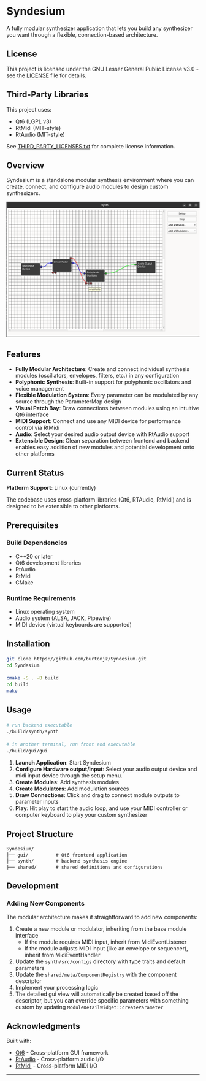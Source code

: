 # Syndesium

A fully modular synthesizer application that lets you build any synthesizer you want through a flexible, connection-based architecture.

## License

This project is licensed under the GNU Lesser General Public License v3.0 - 
see the [LICENSE](LICENSE) file for details.

## Third-Party Libraries

This project uses:
- Qt6 (LGPL v3)
- RtMidi (MIT-style)
- RtAudio (MIT-style)

See [THIRD_PARTY_LICENSES.txt](THIRD_PARTY_LICENSES.txt) for complete license information.

## Overview

Syndesium is a standalone modular synthesis environment where you can create, connect, and configure audio modules to design custom synthesizers.

![User Interface](assets/images/readme-gui.png)

## Features

- **Fully Modular Architecture**: Create and connect individual synthesis modules (oscillators, envelopes, filters, etc.) in any configuration
- **Polyphonic Synthesis**: Built-in support for polyphonic oscillators and voice management
- **Flexible Modulation System**: Every parameter can be modulated by any source through the ParameterMap design
- **Visual Patch Bay**: Draw connections between modules using an intuitive Qt6 interface
- **MIDI Support**: Connect and use any MIDI device for performance control via RtMidi
- **Audio**: Select your desired audio output device with RtAudio support
- **Extensible Design**: Clean separation between frontend and backend enables easy addition of new modules and potential development onto other platforms

## Current Status

**Platform Support**: Linux (currently)

The codebase uses cross-platform libraries (Qt6, RTAudio, RtMidi) and is designed to be extensible to other platforms.

## Prerequisites

### Build Dependencies
- C++20 or later
- Qt6 development libraries
- RtAudio
- RtMidi
- CMake

### Runtime Requirements
- Linux operating system
- Audio system (ALSA, JACK, Pipewire)
- MIDI device (virtual keyboards are supported)

## Installation

```bash
git clone https://github.com/burtonjz/Syndesium.git
cd Syndesium

cmake -S . -B build
cd build
make
```

## Usage

```bash
# run backend executable
./build/synth/synth

# in another terminal, run front end executable
./build/gui/gui
```

1. **Launch Application**: Start Syndesium
2. **Configure Hardware output/input**: Select your audio output device and midi input device through the setup menu.
3. **Create Modules**: Add synthesis modules
4. **Create Modulators**: Add modulation sources
5. **Draw Connections**: Click and drag to connect module outputs to parameter inputs
6. **Play**: Hit play to start the audio loop, and use your MIDI controller or computer keyboard to play your custom synthesizer

## Project Structure

```
Syndesium/
├── gui/          # Qt6 frontend application
├── synth/        # backend synthesis engine
├── shared/       # shared definitions and configurations
```

## Development

### Adding New Components

The modular architecture makes it straightforward to add new components:

1. Create a new module or modulator, inheriting from the base module interface
   - If the module requires MIDI input, inherit from MidiEventListener
   - If the module adjusts MIDI input (like an envelope or sequencer), inherit from MidiEventHandler
2. Update the `synth/src/configs` directory with type traits and default parameters
3. Update the `shared/meta/ComponentRegistry` with the component descriptor
4. Implement your processing logic
5. The detailed gui view will automatically be created based off the descriptor, but you can override specific parameters with something custom by updating `ModuleDetailWidget::createParameter`

## Acknowledgments

Built with:
- [Qt6](https://www.qt.io/) - Cross-platform GUI framework
- [RtAudio](https://github.com/thestk/rtaudio) - Cross-platform audio I/O
- [RtMidi](https://github.com/thestk/rtmidi) - Cross-platform MIDI I/O

---